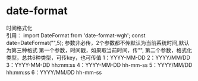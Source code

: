 # date-format
时间格式化</br>
引用：
import DateFormat from 'date-format-wgh';
const date=DateFormat("",5);
参数非必传，2个参数都不传默认为当前系统时间,默认为第三种格式
第一个参数，时间戳，如果取当前时间，传"",
第二个参数，格式化类型，总共6种类型，可传key，也可传值
1：YYYY-MM-DD
2：YYYY/MM/DD
3：YYYY-MM-DD hh:mm:ss
4：YYYY-MM-DD hh-mm-ss
5：YYYY/MM/DD hh:mm:ss
6：YYYY/MM/DD hh-mm-ss
